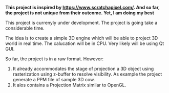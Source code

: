**This project is inspired by https://www.scratchapixel.com/. And so far, the project is not unique from their outcome. Yet, I am doing my best**

This project is currenyly under development. 
The project is going take a considerable time.

The idea is to create a simple 3D engine which will be able to project 3D world in real time.
The calucation will be in CPU. Very likely will be using Qt GUI.

So far, the project is in a raw format. 
However:
1. It already accommodates the stage of projection a 3D object using rasterization using z-buffer to resolve visibility. As example the project generate a PPM file of sample 3D cow.
2. It alos contains a Projection Matrix similar to OpenGL.
